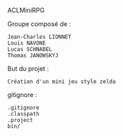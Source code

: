 
ACLMiniRPG

Groupe composé de :

    Jean-Charles LIONNET
    Louis NAVONE
    Lucas SCHNABEL
    Thomas JANOWSKYJ

But du projet :

    Création d'un mini jeu style zelda
        
gitignore : 

    .gitignore
    .classpath
    .project
    bin/


